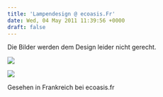```yaml
---
title: 'Lampendesign @ ecoasis.Fr'
date: Wed, 04 May 2011 11:39:56 +0000
draft: false
---
```


Die Bilder werden dem Design leider nicht gerecht.

![](https://phaven-prod.s3.amazonaws.com/files/image_part/asset/697818/qVTMyCVpIdylPK05EEx6LCY3Ikk/image.png)

![](https://phaven-prod.s3.amazonaws.com/files/image_part/asset/697819/OrhSW4Gr4vGNfEqfV17I4EE0Gd8/Foto.jpg)

Gesehen in Frankreich bei ecoasis.fr